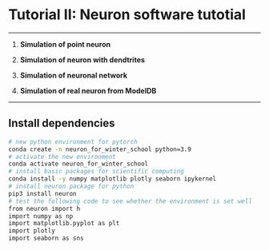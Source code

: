 # Tutorial II: Neuron software tutotial
---
1. **Simulation of point neuron**
    
2. **Simulation of neuron with dendtrites**

3. **Simulation of neuronal network**

4. **Simulation of real neuron from ModelDB**

---

## Install dependencies


```bash
# new python environment for pytorch
conda create -n neuron_for_winter_school python=3.9
# activate the new environment
conda activate neuron_for_winter_school
# install basic packages for scientific computing
conda install -y numpy matplotlib plotly seaborn ipykernel
# install neuron package for python
pip3 install neuron
# test the following code to see whether the environment is set well
from neuron import h
import numpy as np
import matplotlib.pyplot as plt
import plotly
import seaborn as sns
```

